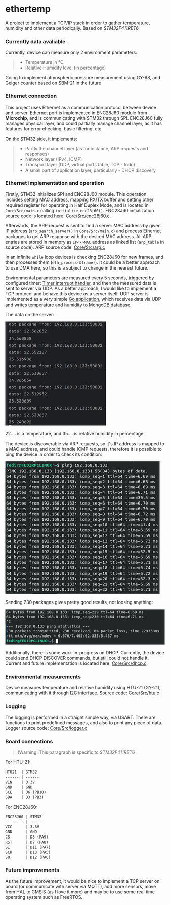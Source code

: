 # ethertemp

A project to implement a TCP/IP stack in order to gather temperature, humidity and other data periodically. Based on *STM32F411RET6*

### Currently data avaliable

Currently, device can measure only 2 environment parameters:
>
> - Temperature in °C
> - Relative Humidity level (in percentage)
>

Going to implement atmospheric pressure measurement using GY-68, and Geiger counter based on SBM-21 in the future

### Ethernet connection

This project uses Ethernet as a communication protocol between device and server. Ethernet port is implemented in ENC28J60 module from **Microchip**, and is communicating with STM32 through SPI.
ENC28J60 fully manages physical layer, and could partially manage channel layer, as it has features for error checking, basic filtering, etc.

On the STM32 side, it implements:

>
> - Partly the channel layer (as for instance, ARP requests and responses)
> - Network layer (IPv4, ICMP)
> - Transport layer (UDP, virtual ports table, TCP - todo)
> - A small part of application layer, particularly - DHCP discovery
>

### Ethernet implementation and operation

Firstly, STM32 initializes SPI and ENC28J60 module. This operation includes setting MAC address, mapping RX/TX buffer and setting other required register for operating in Half Duplex Mode, and is located in `Core/Src/main.c` calling `initialize_enc28j60()`.
ENC28J60 initialization source code is located here: [Core/Src/enc28j60.c](https://github.com/CeSiumUA/ethertemp/blob/master/Core/Src/enc28j60.c).

Afterwards, the ARP request is sent to find a server MAC address by given IP address (`arp_search_server()` in `Core/Src/main.c`) and process Ethernet packages to get ARP response with the desired MAC address. All ARP entries are stored in memory as `IP<->MAC` address as linked list (`arp_table` in source code).
ARP source code: [Core/Src/arp.c](https://github.com/CeSiumUA/ethertemp/blob/master/Core/Src/arp.c)

In an infinite `while` loop devices is checking ENC28J60 for new frames, and then processes them (`eth_process(&frame)`). It could be a better approach to use DMA here, so this is a subject to change in the nearest future.

Environmental parameters are measured every 5 seconds, triggered by configured timer: [Timer interrupt handler](https://github.com/CeSiumUA/ethertemp/blob/master/Core/Src/main.c#L158), and then the measured data is sent to server via UDP. As a better approach, I would like to implement a TCP protocol and behave this device as a server itself. UDP server is implemented as a very simple [Go application](https://github.com/CeSiumUA/ethertemp-server), which receives data via UDP and writes temperature and humidity to MongoDB database.

The data on the server:

![Data on the server](/img/img1.png "Data on the server")

22.... is a temperature, and 35.... is relative humidity in percentage

The device is discoverable via ARP requests, so it's IP address is mapped to a MAC address, and could handle ICMP requests, therefore it is possible to ping the device in order to check its condition:

![Ping command to device](/img/img2.png "Ping to the device")

Sending 230 packages gives pretty good results, not loosing anything:

![Ping results](/img/img3.png "Ping results")

Additionally, there is some work-in-progress on DHCP. Currently, the device could send DHCP DISCOVER commands, but still could not handle it. Current and future implementation is located here: [Core/Src/dhcp.c](https://github.com/CeSiumUA/ethertemp/blob/master/Core/Src/dhcp.c)

### Environmental measurements

Device measures temperature and relative humidity using HTU-21 (GY-21), communicating with it through I2C interface.
Source code: [Core/Src/htu.c](https://github.com/CeSiumUA/ethertemp/blob/master/Core/Src/htu.c)

### Logging

The logging is performed in a straight simple way, via USART. There are functions to print predefined messages, and also to print any piece of data. Logger source code: [Core/Src/logger.c](https://github.com/CeSiumUA/ethertemp/blob/master/Core/Src/logger.c)

### Board connections

>!Warning! This paragraph is specific to *STM32F411RET6*

For HTU-21:

    HTU21  | STM32
    ------ | ------
    VIN    | 3.3V
    GND    | GND
    SCL    | D6 (PB10)
    SDA    | D3 (PB3)

For ENC28J60:

    ENC28J60 | STM32
    -------- | -----
    VCC      | 3.3V
    GND      | GND
    CS       | D8 (PA9)
    RST      | D7 (PA8)
    SI       | D11 (PA7)
    SCK      | D13 (PA5)
    SO       | D12 (PA6)

### Future improvements

As the future improvement, it would be nice to implement a TCP server on board (or communicate with server via MQTT), add more sensors, move from HAL to CMSIS (as I love it more) and may be to use some real time operating system such as FreeRTOS.